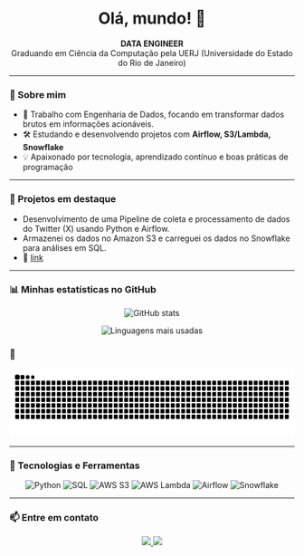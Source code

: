 <h1 align="center">Olá, mundo! 👋</h1>

<p align="center">
  <b>DATA ENGINEER</b><br>
  Graduando em Ciência da Computação pela UERJ (Universidade do Estado do Rio de Janeiro)
</p>

---

### 🚀 Sobre mim

- 💼 Trabalho com Engenharia de Dados, focando em transformar dados brutos em informações acionáveis.  
- 🛠️ Estudando e desenvolvendo projetos com **Airflow, S3/Lambda, Snowflake**  
- 💡 Apaixonado por tecnologia, aprendizado contínuo e boas práticas de programação

---

### 🚀 Projetos em destaque

- Desenvolvimento de uma Pipeline de coleta e processamento de dados do Twitter (X) usando Python e Airflow.
- Armazenei os dados no Amazon S3 e carreguei os dados no Snowflake para análises em SQL.
- 🔗 [link](https://github.com/dgcastrooo/twitter-data-papeline)
---
  

### 📊 Minhas estatísticas no GitHub

<p align="center">
  <img height="180em" src="https://github-readme-stats.vercel.app/api?username=dgcastrooo&show_icons=true&theme=tokyonight" alt="GitHub stats" />
</p>
<p align="center">
  <img width="40%" src="https://github-readme-stats.vercel.app/api/top-langs/?username=dgcastrooo&layout=compact&theme=tokyonight" alt="Linguagens mais usadas" />
</p>

### 🐍 

<p align="center">
  <img height="120" src="https://raw.githubusercontent.com/dgcastrooo/dgcastrooo/output/github-contribution-grid-snake-dark.svg" alt="snake animation" />
</p>

---

### 🧰 Tecnologias e Ferramentas

<p align="center">
  <img src="https://cdn.jsdelivr.net/gh/devicons/devicon/icons/python/python-original.svg" width="40" alt="Python"/>
  <img src="https://img.shields.io/badge/SQL-025E8C?style=for-the-badge&logo=sqlite&logoColor=white" alt="SQL"/>
  <img src="https://img.shields.io/badge/AWS S3-FF9900?style=for-the-badge&logo=amazon-aws&logoColor=white" alt="AWS S3"/>
  <img src="https://img.shields.io/badge/AWS Lambda-FF9900?style=for-the-badge&logo=aws-lambda&logoColor=white" alt="AWS Lambda"/>
  <img src="https://img.shields.io/badge/Apache Airflow-017CEE?style=for-the-badge&logo=apache-airflow&logoColor=white" alt="Airflow"/>
  <img src="https://img.shields.io/badge/Snowflake-56B9EB?style=for-the-badge&logo=snowflake&logoColor=white" alt="Snowflake"/>
</p>

---

### 📫 Entre em contato

<p align="center">
  <a href="https://www.linkedin.com/in/dgcastrooo/" target="_blank">
    <img src="https://img.shields.io/badge/-LinkedIn-0A66C2?style=for-the-badge&logo=linkedin&logoColor=white"/>
  </a>
  <a href="mailto:diogocastro050402@gmail.com">
    <img src="https://img.shields.io/badge/-Email-D14836?style=for-the-badge&logo=gmail&logoColor=white"/>
  </a>
</p>
